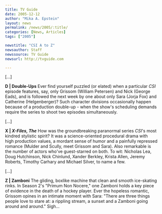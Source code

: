```yaml
---
title: TV Guide
date: 2005-12-12
author: "Mika A. Epstein"
layout: news
permalink: /news/2005/:title/
categories: [News, Articles]
tags: ["2005"]

newstitle: "CSI A to Z"
newsauthor: Staff
newssource: TV Guide
newsurl: http://tvguide.com

---
```

[...]

**D | Double-Ups** Ever find yourself puzzled (or elated) when a particular *CSI* episode features, say, only Grissom (William Petersen) and Nick (George Eads), and is followed the next week by one about only Sara (Jorja Fox) and Catherine (Helgenberger)? Such character divisions occasionally happen because of a production double-up - when the show's scheduling demands require the series to shoot two episodes simultaneously.

[...]

**X | *X-Files, The*** How was the groundbreaking paranormal series *CSI*'s most kindred stylistic spirit? It was a science-oriented procedural drama with high production values, a mordant sense of humor and a painfully repressed romance (Mulder and Scully, meet Grissom and Sara). Also remarkable is the number of actors who've guest-starred on both. To wit: Nicholas Lea, Doug Hutchinson, Nick Chinlund, Xander Berkley, Krista Allen, Jeremy Roberts, Timothy Carhary and Michael Silver, to name a few.

[...]

**Z | Zamboni** The gliding, boxlike machine that clean and smooth ice-skating rinks. In Season 2's "Primum Non Nocere," one Zamboni holds a key piece of evidence in the death of a hockey player. Ever the hopeless romantic, Grissom opines in an intimate moment with Sara: "There are three things people love to stare at: a rippling stream, a sunset and a Zamboni going around and around." Sigh...
